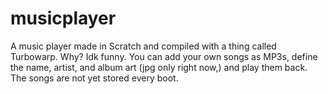 # musicplayer
A music player made in Scratch and compiled with a thing called Turbowarp. Why? Idk funny.
You can add your own songs as MP3s, define the name, artist, and album art (jpg only right now,) and play them back. The songs are not yet stored every boot.
